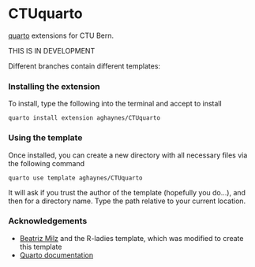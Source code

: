 # CTUquarto

[quarto](https://quarto.org) extensions for CTU Bern.

THIS IS IN DEVELOPMENT

Different branches contain different templates:

### Installing the extension

To install, type the following into the terminal and accept to install

```
quarto install extension aghaynes/CTUquarto
```

### Using the template

Once installed, you can create a new directory with all necessary files via the following command 

```
quarto use template aghaynes/CTUquarto
```

It will ask if you trust the author of the template (hopefully you do...), and then for a directory name. Type the path relative to your current location.

### Acknowledgements

- [Beatriz Milz](https://github.com/beatrizmilz) and the R-ladies template, which was modified to create this template
- [Quarto documentation](https://quarto.org/docs/extensions/formats.html)
